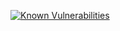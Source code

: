 [![Known Vulnerabilities](https://snyk.io/test/github/metronlabsllc/rxform/badge.svg)](https://snyk.io/test/github/metronlabsllc/rxform)
